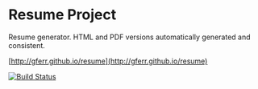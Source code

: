 # Resume Project

Resume generator. HTML and PDF versions automatically generated and consistent.

[http://gferr.github.io/resume](http://gferr.github.io/resume)

[![Build Status](https://travis-ci.org/gferr/resume.svg?branch=master)](https://travis-ci.org/gferr/resume)
